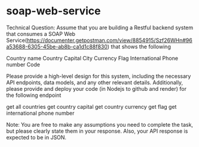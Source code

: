 # soap-web-service

Technical Question: Assume that you are building a Restful backend system that consumes a SOAP Web Service(https://documenter.getpostman.com/view/8854915/Szf26WHn#96a53688-6305-45be-ab8b-ca1d1c88f830) that shows the following

Country name
Country Capital City
Currency
Flag
International Phone number Code

Please provide a high-level design for this system, including the necessary API endpoints, data models, and any other relevant details. Additionally, please provide and deploy your code (in Nodejs to github and render) for the following endpoint

get all countries
get country capital
get country currency
get flag
get international phone number


Note: You are free to make any assumptions you need to complete the task, but please clearly state them in your response. Also, your API response is expected to be in JSON.

